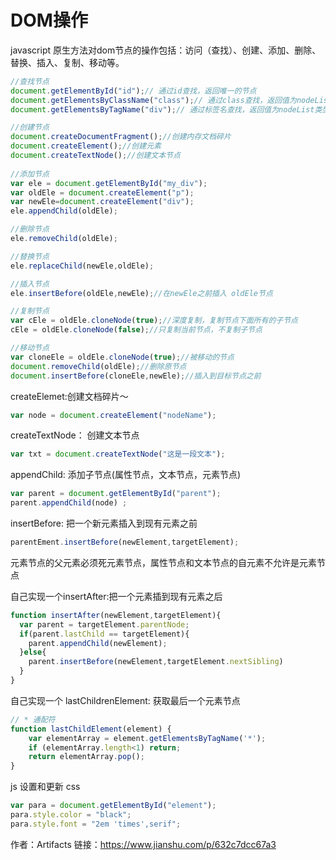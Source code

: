 # DOM操作


javascript 原生方法对dom节点的操作包括：访问（查找）、创建、添加、删除、替换、插入、复制、移动等。

```js
//查找节点
document.getElementById("id");// 通过id查找，返回唯一的节点
document.getElementsByClassName("class");// 通过class查找，返回值为nodeList类型
document.getElementsByTagName("div");// 通过标签名查找，返回值为nodeList类型

//创建节点
document.createDocumentFragment();//创建内存文档碎片
document.createElement();//创建元素
document.createTextNode();//创建文本节点
 
//添加节点
var ele = document.getElementById("my_div");
var oldEle = document.createElement("p");
var newEle=document.createElement("div");
ele.appendChild(oldEle);

//删除节点
ele.removeChild(oldEle);

//替换节点
ele.replaceChild(newEle,oldEle);

//插入节点
ele.insertBefore(oldEle,newEle);//在newEle之前插入 oldEle节点

//复制节点
var cEle = oldEle.cloneNode(true);//深度复制，复制节点下面所有的子节点
cEle = oldEle.cloneNode(false);//只复制当前节点，不复制子节点

//移动节点
var cloneEle = oldEle.cloneNode(true);//被移动的节点
document.removeChild(oldEle);//删除原节点
document.insertBefore(cloneEle,newEle);//插入到目标节点之前
```

createElemet:创建文档碎片～
```js
var node = document.createElement("nodeName");
```


createTextNode： 创建文本节点
```js
var txt = document.createTextNode("这是一段文本");
```


appendChild: 添加子节点(属性节点，文本节点，元素节点)
```js
var parent = document.getElementById("parent");
parent.appendChild(node) ;
```

insertBefore: 把一个新元素插入到现有元素之前
```js
parentEment.insertBefore(newElement,targetElement);
```


元素节点的父元素必须死元素节点，属性节点和文本节点的自元素不允许是元素节点

自己实现一个insertAfter:把一个元素插到现有元素之后
```js
function insertAfter(newElement,targetElement){
  var parent = targetElement.parentNode;
  if(parent.lastChild == targetElement){
    parent.appendChild(newElement);
  }else{
    parent.insertBefore(newElement,targetElement.nextSibling)
  }
}
```

自己实现一个 lastChildrenElement: 获取最后一个元素节点

```js
// * 通配符
function lastChildElement(element) {
    var elementArray = element.getElementsByTagName('*');
    if (elementArray.length<1) return;
    return elementArray.pop();
}
```


js 设置和更新 css
```js
var para = document.getElementById("element");
para.style.color = "black";
para.style.font = "2em 'times',serif";
```


作者：Artifacts
链接：https://www.jianshu.com/p/632c7dcc67a3
